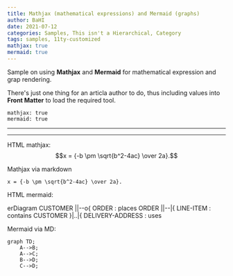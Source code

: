 ```yaml
---
title: Mathjax (mathematical expressions) and Mermaid (graphs)
author: BaHI
date: 2021-07-12
categories: Samples, This isn't a Hierarchical, Category
tags: samples, 11ty-customized
mathjax: true
mermaid: true
---
```


Sample on using **Mathjax** and **Mermaid** for mathematical expression and grap rendering.

There's just one thing for an articla author to do, thus including values into **Front Matter** to load the required tool.
```
mathjax: true
mermaid: true
```
---

---

HTML mathjax:
$$x = {-b \pm \sqrt{b^2-4ac} \over 2a}.$$

Mathjax via markdown
```mathjax
x = {-b \pm \sqrt{b^2-4ac} \over 2a}.
```

HTML mermaid:
<div class="mermaid">
erDiagram
    CUSTOMER ||--o{ ORDER : places
    ORDER ||--|{ LINE-ITEM : contains
    CUSTOMER }|..|{ DELIVERY-ADDRESS : uses
</div>

Mermaid via MD:
```mermaid
graph TD;
    A-->B;
    A-->C;
    B-->D;
    C-->D;
```
